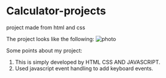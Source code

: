 # Calculator-projects
project made from html and css

The project looks like the following:
  ![photo](https://user-images.githubusercontent.com/101311432/171995618-885f5744-3dcf-433c-9722-4dbcaf2eb6f7.png)

Some points about my project:
  1. This is simply developed by HTML CSS AND JAVASCRIPT.
  2.  Used javascript event handling to add keyboard events.

